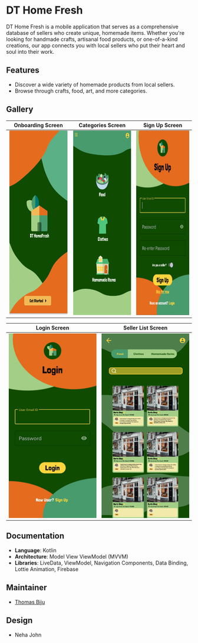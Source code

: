 # DT Home Fresh

DT Home Fresh is a mobile application that serves as a comprehensive database of sellers who create unique, homemade items. Whether you're looking for handmade crafts, artisanal food products, or one-of-a-kind creations, our app connects you with local sellers who put their heart and soul into their work.

## Features

- Discover a wide variety of homemade products from local sellers.
- Browse through crafts, food, art, and more categories.

## Gallery
| Onboarding Screen                                              | Categories Screen                                              | Sign Up Screen                                             |
|----------------------------------------------------------------|----------------------------------------------------------------|------------------------------------------------------------|
| <img src="images/onboarding.png" width="250" height="500" />   | <img src="images/categories.png" width="250" height="500" />   | <img src="images/signup.png" width="250" height="500" />   |

| Login Screen                                            | Seller List Screen                                             |
|---------------------------------------------------------|----------------------------------------------------------------|
| <img src="images/login.png" width="250" height="500" /> | <img src="images/seller_list.png" width="250" height="500" />  |


## Documentation
- **Language**: Kotlin
- **Architecture**: Model View ViewModel (MVVM)
- **Libraries**: LiveData, ViewModel, Navigation Components, Data Binding, Lottie Animation, Firebase

## Maintainer
- [Thomas Biju](https://github.com/thomas1o)

## Design
- Neha John


